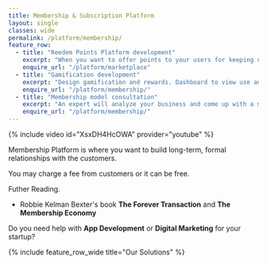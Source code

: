 ```yaml
---
title: Membership & Subscription Platform
layout: single
classes: wide
permalink: /platform/membership/
feature_row:
  - title: "Reedem Points Platform development"
    excerpt: "When you want to offer points to your users for keeping using and a reedem collected points option"
    enquire_url: "/platform/marketplace"
  - title: "Gamification development"
    excerpt: "Design gamification and rewards. Dashboard to view use and add/remove reedem options."
    enquire_url: "/platform/membership/"
  - title: "Membership model consultation"
    excerpt: "An expert will analyze your business and come up with a membership design curated for your audience."
    enquire_url: "/platform/membership/"
---
```


{% include video id="XsxDH4HcOWA" provider="youtube" %}

Membership Platform is where you want to build long-term, formal relationships with the customers.

You may charge a fee from customers or it can be free.

Futher Reading.
- Robbie Kelman Bexter's book **The Forever Transaction** and **The Membership Economy**

Do you need help with **App Development** or **Digital Marketing** for your startup?

{% include feature_row_wide title="Our Solutions" %}
